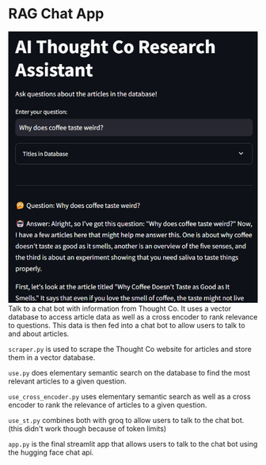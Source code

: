 # RAG Chat App
![alt text](image.png)
Talk to a chat bot with information from Thought Co. It uses a vector database to access article data as well as a cross encoder to rank relevance to questions. This data is then fed into a chat bot to allow users to talk to and about articles. 

`scraper.py` is used to scrape the Thought Co website for articles and store them in a vector database. 

`use.py` does elementary semantic search on the database to find the most relevant articles to a given question.

`use_cross_encoder.py` uses elementary semantic search as well as a cross encoder to rank the relevance of articles to a given question.

`use_st.py` combines both with groq to allow users to talk to the chat bot. (this didn't work though because of token limits)

`app.py` is the final streamlit app that allows users to talk to the chat bot using the hugging face chat api.

